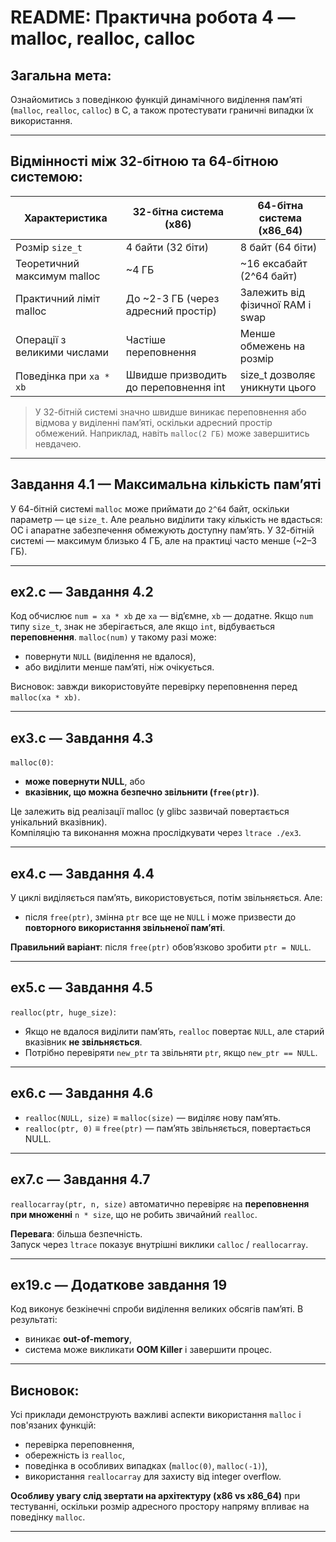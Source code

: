 # README: Практична робота 4 — malloc, realloc, calloc

## Загальна мета:
Ознайомитись з поведінкою функцій динамічного виділення пам’яті (`malloc`, `realloc`, `calloc`) в C, а також протестувати граничні випадки їх використання.

---

## Відмінності між 32-бітною та 64-бітною системою:

| Характеристика                | 32-бітна система (x86)         | 64-бітна система (x86_64)        |
|------------------------------|-------------------------------|----------------------------------|
| Розмір `size_t`              | 4 байти (32 біти)             | 8 байт (64 біти)                |
| Теоретичний максимум malloc  | ~4 ГБ                         | ~16 ексабайт (2^64 байт)        |
| Практичний ліміт malloc      | До ~2-3 ГБ (через адресний простір) | Залежить від фізичної RAM і swap |
| Операції з великими числами  | Частіше переповнення          | Менше обмежень на розмір        |
| Поведінка при `xa * xb`      | Швидше призводить до переповнення int | size_t дозволяє уникнути цього |

> У 32-бітній системі значно швидше виникає переповнення або відмова у виділенні пам’яті, оскільки адресний простір обмежений. Наприклад, навіть `malloc(2 ГБ)` може завершитись невдачею.

---

## Завдання 4.1 — Максимальна кількість пам’яті
У 64-бітній системі `malloc` може приймати до `2^64` байт, оскільки параметр — це `size_t`. Але реально виділити таку кількість не вдасться: ОС і апаратне забезпечення обмежують доступну пам’ять. У 32-бітній системі — максимум близько 4 ГБ, але на практиці часто менше (~2–3 ГБ).

---

## ex2.c — Завдання 4.2
Код обчислює `num = xa * xb` де `xa` — від’ємне, `xb` — додатне. Якщо `num` типу `size_t`, знак не зберігається, але якщо `int`, відбувається **переповнення**. `malloc(num)` у такому разі може:
- повернути `NULL` (виділення не вдалося),
- або виділити менше пам’яті, ніж очікується.

Висновок: завжди використовуйте перевірку переповнення перед `malloc(xa * xb)`.

---

## ex3.c — Завдання 4.3
`malloc(0)`:
- **може повернути NULL**, або
- **вказівник, що можна безпечно звільнити (`free(ptr)`)**.

Це залежить від реалізації malloc (у glibc зазвичай повертається унікальний вказівник).  
Компіляцію та виконання можна прослідкувати через `ltrace ./ex3`.

---

## ex4.c — Завдання 4.4
У циклі виділяється пам’ять, використовується, потім звільняється. Але:
- після `free(ptr)`, змінна `ptr` все ще не `NULL` і може призвести до **повторного використання звільненої пам’яті**.

**Правильний варіант**: після `free(ptr)` обов’язково зробити `ptr = NULL`.

---

## ex5.c — Завдання 4.5
`realloc(ptr, huge_size)`:
- Якщо не вдалося виділити пам’ять, `realloc` повертає `NULL`, але старий вказівник **не звільняється**.
- Потрібно перевіряти `new_ptr` та звільняти `ptr`, якщо `new_ptr == NULL`.

---

## ex6.c — Завдання 4.6
- `realloc(NULL, size)` ≡ `malloc(size)` — виділяє нову пам’ять.
- `realloc(ptr, 0)` ≡ `free(ptr)` — пам’ять звільняється, повертається NULL.

---

## ex7.c — Завдання 4.7
`reallocarray(ptr, n, size)` автоматично перевіряє на **переповнення при множенні** `n * size`, що не робить звичайний `realloc`.

**Перевага**: більша безпечність.  
Запуск через `ltrace` показує внутрішні виклики `calloc` / `reallocarray`.

---

## ex19.c — Додаткове завдання 19
Код виконує безкінечні спроби виділення великих обсягів пам’яті. В результаті:
- виникає **out-of-memory**,
- система може викликати **OOM Killer** і завершити процес.

---

## Висновок:
Усі приклади демонструють важливі аспекти використання `malloc` і пов'язаних функцій:
- перевірка переповнення,
- обережність із `realloc`,
- поведінка в особливих випадках (`malloc(0)`, `malloc(-1)`),
- використання `reallocarray` для захисту від integer overflow.

**Особливу увагу слід звертати на архітектуру (x86 vs x86_64)** при тестуванні, оскільки розмір адресного простору напряму впливає на поведінку `malloc`.

---
